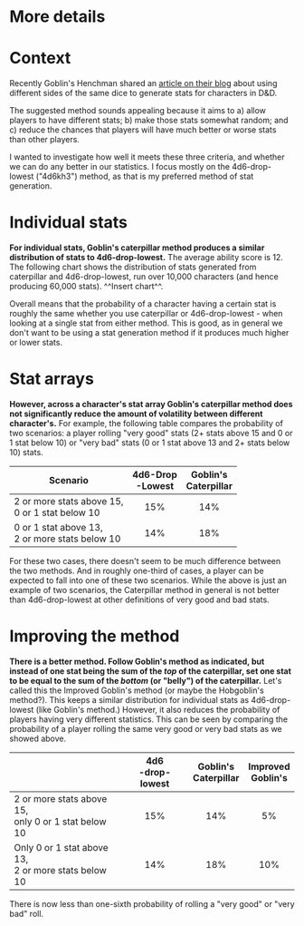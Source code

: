 More details
============================
# Context

Recently Goblin's Henchman shared an [article on their blog](https://goblinshenchman.wordpress.com/2020/08/15/caterpillar-method-for-character-stat-generation/) about using different sides of the same dice to generate stats for characters in D&D.

The suggested method sounds appealing because it aims to a) allow players to have different stats; b) make those stats somewhat random; and c) reduce the chances that players will have much better or worse stats than other players.

I wanted to investigate how well it meets these three criteria, and whether we can do any better in our statistics. I focus mostly on the 4d6-drop-lowest ("4d6kh3") method, as that is my preferred method of stat generation.

# Individual stats

**For individual stats, Goblin's caterpillar method produces a similar distribution of stats to 4d6-drop-lowest.** The average ability score is 12. The following chart shows the distribution of stats generated from caterpillar and 4d6-drop-lowest, run over 10,000 characters (and hence producing 60,000 stats). ^^Insert chart^^.

Overall means that the probability of a character having a certain stat is roughly the same whether you use caterpillar or 4d6-drop-lowest - when looking at a single stat from either method. This is good, as in general we don't want to be using a stat generation method if it produces much higher or lower stats.

# Stat arrays

**However, across a character's stat array Goblin's caterpillar method does not significantly reduce the amount of volatility between different character's.** For example, the following table compares the probability of two scenarios: a player rolling "very good" stats (2+ stats above 15 and 0 or 1 stat below 10) or "very bad" stats (0 or 1 stat above 13 and 2+ stats below 10) stats.

|Scenario                                                 | 4d6-Drop<br>-Lowest | Goblin's <br>Caterpillar |
|---------------------------------------------------------|:-------------------:|:------------------------:|
| 2 or more stats above 15, <br>0 or 1 stat below 10 |         15%         |            14%           |
| 0 or 1 stat above 13, <br>2 or more stats below 10 |         14%         |            18%           |

For these two cases, there doesn't seem to be much difference between the two methods. And in roughly one-third of cases, a player can be expected to fall into one of these two scenarios. While the above is just an example of two scenarios, the Caterpillar method in general is not better than 4d6-drop-lowest at other definitions of very good and bad stats.

# Improving the method

**There is a better method. Follow Goblin's method as indicated, but instead of one stat being the sum of the *top* of the caterpillar, set one stat to be equal to the sum of the *bottom* (or "belly") of the caterpillar.** Let's called this the Improved Goblin's method (or maybe the Hobgoblin's method?). This keeps a similar distribution for individual stats as 4d6-drop-lowest (like Goblin's method.) However, it also reduces the probability of players having very different statistics. This can be seen by comparing the probability of a player rolling the same very good or very bad stats as we showed above.

|                                                         | 4d6<br>-drop-lowest | Goblin's <br>Caterpillar | Improved<br>Goblin's |
|---------------------------------------------------------|:-------------------:|:------------------------:|:--------------------:|
| 2 or more stats above 15, <br>only 0 or 1 stat below 10 |         15%         |            14%           |          5%          |
| Only 0 or 1 stat above 13, <br>2 or more stats below 10 |         14%         |            18%           |          10%         |

There is now less than one-sixth probability of rolling a "very good" or "very bad" roll.